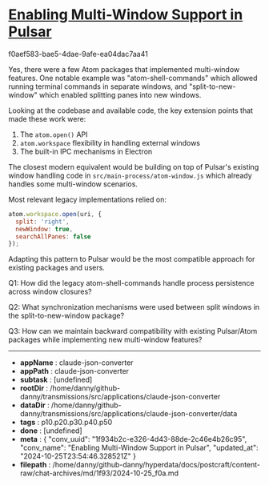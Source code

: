 # [Enabling Multi-Window Support in Pulsar](https://claude.ai/chat/1f934b2c-e326-4d43-88de-2c46e4b26c95)

f0aef583-bae5-4dae-9afe-ea04dac7aa41

 Yes, there were a few Atom packages that implemented multi-window features. One notable example was "atom-shell-commands" which allowed running terminal commands in separate windows, and "split-to-new-window" which enabled splitting panes into new windows.

Looking at the codebase and available code, the key extension points that made these work were:

1. The `atom.open()` API
2. `atom.workspace` flexibility in handling external windows
3. The built-in IPC mechanisms in Electron

The closest modern equivalent would be building on top of Pulsar's existing window handling code in `src/main-process/atom-window.js` which already handles some multi-window scenarios.

Most relevant legacy implementations relied on:

```javascript
atom.workspace.open(uri, {
  split: 'right',
  newWindow: true,
  searchAllPanes: false
});
```

Adapting this pattern to Pulsar would be the most compatible approach for existing packages and users.

Q1: How did the legacy atom-shell-commands handle process persistence across window closures?

Q2: What synchronization mechanisms were used between split windows in the split-to-new-window package?

Q3: How can we maintain backward compatibility with existing Pulsar/Atom packages while implementing new multi-window features?

---

* **appName** : claude-json-converter
* **appPath** : claude-json-converter
* **subtask** : [undefined]
* **rootDir** : /home/danny/github-danny/transmissions/src/applications/claude-json-converter
* **dataDir** : /home/danny/github-danny/transmissions/src/applications/claude-json-converter/data
* **tags** : p10.p20.p30.p40.p50
* **done** : [undefined]
* **meta** : {
  "conv_uuid": "1f934b2c-e326-4d43-88de-2c46e4b26c95",
  "conv_name": "Enabling Multi-Window Support in Pulsar",
  "updated_at": "2024-10-25T23:54:46.328521Z"
}
* **filepath** : /home/danny/github-danny/hyperdata/docs/postcraft/content-raw/chat-archives/md/1f93/2024-10-25_f0a.md